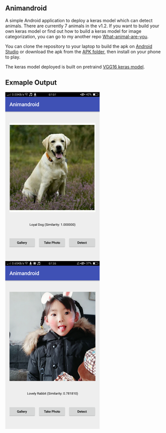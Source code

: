 ## Animandroid

A simple Android application to deploy a keras model which can detect animals. There are currently 7 animals in the v1.2. If you want to build your own keras model or find out how to build a keras model for image categorization, you can go to my another repo [What-animal-are-you](https://github.com/anqitu/What-animal-are-you).

You can clone the repository to your laptop to build the apk on [Android Studio](https://developer.android.com/studio/) or download the apk from the [APK folder](https://github.com/anqitu/Animandroid/tree/master/APK), then install on your phone to play.

The keras model deployed is built on pretraind [VGG16 keras model](https://github.com/keras-team/keras/blob/master/keras/applications/vgg16.py).

## Exmaple Output
<img src="https://github.com/anqitu/Animandroid/blob/master/Screenshots/Screenshot_2018-05-01-07-07-21-72.png" width="300">
<img src="https://github.com/anqitu/Animandroid/blob/master/Screenshots/Screenshot_2018-05-01-07-35-44-45.png" width="300">
